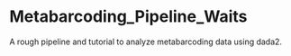 # Metabarcoding_Pipeline_Waits
A rough pipeline and tutorial to analyze metabarcoding data using dada2.

